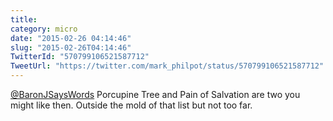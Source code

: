 ```yaml
---
title: 
category: micro
date: "2015-02-26 04:14:46"
slug: "2015-02-26T04:14:46"
TwitterId: "570799106521587712"
TweetUrl: "https://twitter.com/mark_philpot/status/570799106521587712"
---
```


[@BaronJSaysWords](https://twitter.com/BaronJSaysWords) Porcupine Tree and Pain
of Salvation are two you might like then. Outside the mold of that list but not
too far.
